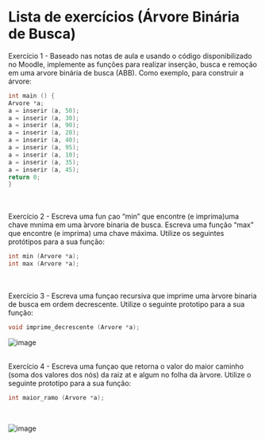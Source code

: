 # Lista de exercícios (Árvore Binária de Busca)

Exercício 1 - Baseado nas notas de aula e usando o código disponibilizado no Moodle, implemente as funções para realizar inserção, busca e remoção em uma arvore binária de busca (ABB).
Como exemplo, para construir a árvore:

```C
int main () {
Arvore *a;
a = inserir (a, 50);
a = inserir (a, 30);
a = inserir (a, 90);
a = inserir (a, 20);
a = inserir (a, 40);
a = inserir (a, 95);
a = inserir (a, 10);
a = inserir (a, 35);
a = inserir (a, 45);
return 0;
}
```

<br>
<br>
Exercício 2 - Escreva uma fun ̧cao “min” que encontre (e imprima)uma chave mınima em uma  ́arvore binaria de busca. Escreva uma função “max” que encontre (e imprima) uma chave máxima. Utilize os seguintes protótipos para a sua função:

```C
int min (Arvore *a);
int max (Arvore *a);
```

<br>
<br>
Exercício 3 - Escreva uma funçao recursiva que imprime uma ́arvore binaria de busca em ordem decrescente. Utilize o seguinte prototipo para a sua função:

```C
void imprime_decrescente (Arvore *a);
```

![image](https://github.com/1larissa/estrutura-de-dados-2/assets/129631047/3be750e8-4f25-450c-ab0d-e3b9f9531348)
<br>
<br>

Exercício 4 - Escreva uma funçao que retorna o valor do maior caminho (soma dos valores dos nós) da raiz at e algum no folha da ́arvore. Utilize o seguinte prototipo para a sua função:

```C
int maior_ramo (Arvore *a);
```

<br>

![image](https://github.com/1larissa/estrutura-de-dados-2/assets/129631047/260b60d2-4adb-42ea-8e03-2f647872823a)